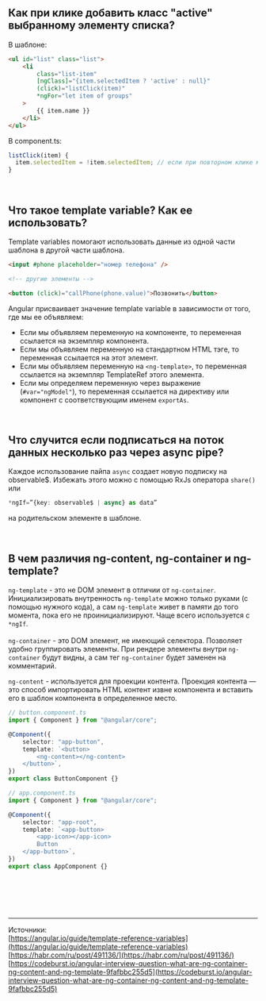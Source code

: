 ## <a name="add-class"></a> Как при клике добавить класс "active" выбранному элементу списка?

В шаблоне:

```html
<ul id="list" class="list">
	<li
		class="list-item"
		[ngClass]="{item.selectedItem ? 'active' : null}"
		(click)="listClick(item)"
		*ngFor="let item of groups"
	>
		{{ item.name }}
	</li>
</ul>
```

В component.ts:

```typescript
listClick(item) {
  item.selectedItem = !item.selectedItem; // если при повторном клике мы хотим убрать класс 'active'
}
```

<br/>

## <a name="template-var"></a> Что такое template variable? Как ее использовать?

Template variables помогают использовать данные из одной части шаблона в другой части шаблона.

```html
<input #phone placeholder="номер телефона" />

<!-- другие элементы -->

<button (click)="callPhone(phone.value)">Позвонить</button>
```

Angular присваивает значение template variable в зависимости от того, где мы ее объявляем:

- Если мы объявляем переменную на компоненте, то переменная ссылается на экземпляр компонента.
- Если мы объявляем переменную на стандартном HTML тэге, то переменная ссылается на этот элемент.
- Если мы объявляем переменную на `<ng-template>`, то переменная ссылается на экземпляр TemplateRef этого элемента.
- Если мы определяем переменную через выражение (`#var="ngModel"`), то переменная ссылается на директиву или компонент с соответствующим именем `exportAs`.

<br/>

## <a name="mult-async"></a> Что случится если подписаться на поток данных несколько раз через async pipe?

Каждое использование пайпа `async` создает новую подписку на observable$. Избежать этого можно с помощью RxJs оператора `share()` или

```typescript
*ngIf=”{key: observable$ | async} as data”
```

на родительском элементе в шаблоне.

<br/>

## <a name="ng-diff"></a> В чем различия ng-content, ng-container и ng-template?

`ng-template` - это не DOM элемент в отличии от `ng-container`. Инициализировать внутренность `ng-template` можно только руками (с помощью нужного кода), а сам `ng-template` живет в памяти до того момента, пока его не проинициализируют. Чаще всего используется с `*ngIf`.
<br/>
<br/>
`ng-container` - это DOM элемент, не имеющий селектора. Позволяет удобно группировать элементы. При рендере элементы внутри `ng-container` будут видны, а сам тег `ng-container` будет заменен на комментарий.

`ng-content` - используется для проекции контента. Проекция контента — это способ импортировать HTML контент извне компонента и вставить его в шаблон компонента в определенное место.

```typescript
// button.component.ts
import { Component } from "@angular/core";

@Component({
	selector: "app-button",
	template: `<button>
		<ng-content></ng-content>
	</button>`,
})
export class ButtonComponent {}

// app.component.ts
import { Component } from "@angular/core";

@Component({
	selector: "app-root",
	template: `<app-button>
		<app-icon></app-icon>
		Button
	</app-button>`,
})
export class AppComponent {}
```

<br/>
<br/>
<br/>
<br/>

<hr/>

Источники: <br/>
[https://angular.io/guide/template-reference-variables](https://angular.io/guide/template-reference-variables)
<br/>
[https://habr.com/ru/post/491136/](https://habr.com/ru/post/491136/)
<br/>
[https://codeburst.io/angular-interview-question-what-are-ng-container-ng-content-and-ng-template-9fafbbc255d5](https://codeburst.io/angular-interview-question-what-are-ng-container-ng-content-and-ng-template-9fafbbc255d5)
